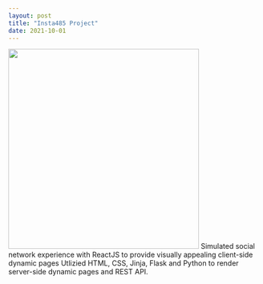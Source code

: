 ```yaml
---
layout: post
title: "Insta485 Project"
date: 2021-10-01
---
```

<img src="https://user-images.githubusercontent.com/55659935/146870860-fe703195-f668-4e50-87a5-daf1346d440a.png" width="380" height="400" border="0">
Simulated social network experience with ReactJS to provide visually appealing client-side dynamic pages
Utlizied HTML, CSS, Jinja, Flask and Python to render server-side dynamic pages and REST API.
